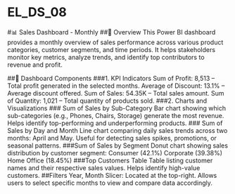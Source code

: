# EL_DS_08
#📊 Sales Dashboard - Monthly
##📝 Overview
This Power BI dashboard provides a monthly overview of sales performance across various product categories, customer segments, and time periods. It helps stakeholders monitor key metrics, analyze trends, and identify top contributors to revenue and profit.

##📂 Dashboard Components
###1. KPI Indicators
      Sum of Profit: 8,513 – Total profit generated in the selected months.
      Average of Discount: 13.1% – Average discount offered.
      Sum of Sales: 54.35K – Total sales amount.
      Sum of Quantity: 1,021 – Total quantity of products sold.
###2. Charts and Visualizations
     ### Sum of Sales by Sub-Category
      Bar chart showing which sub-categories (e.g., Phones, Chairs, Storage) generate the most revenue.
      Helps identify top-performing and underperforming products.
    ### Sum of Sales by Day and Month
      Line chart comparing daily sales trends across two months: April and May.
      Useful for detecting sales spikes, promotions, or seasonal patterns.
    ###Sum of Sales by Segment
      Donut chart showing sales distribution by customer segment:
      Consumer (42.1%)
      Corporate (39.38%)
      Home Office (18.45%)
    ###Top Customers Table
      Table listing customer names and their respective sales values.
      Helps identify high-value customers.
##Filters
    Year, Month Slicer: Located at the top-right.
    Allows users to select specific months to view and compare data accordingly.


